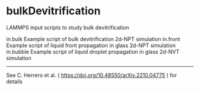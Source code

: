 # bulkDevitrification
LAMMPS input scripts to study bulk devitrification

in.bulk           Example script of bulk devitrification 2d-NPT simulation
in.front          Example script of liquid front propagation in glass 2d-NPT simulation
in.bubble         Example script of liquid droplet propagation in glass 2d-NVT simulation

--------------
See C. Herrero et al. ( https://doi.org/10.48550/arXiv.2210.04775 ) for details
